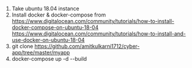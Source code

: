 

1. Take ubuntu 18.04 instance
2. Install docker & docker-compose  from 
                            https://www.digitalocean.com/community/tutorials/how-to-install-docker-compose-on-ubuntu-18-04
                            https://www.digitalocean.com/community/tutorials/how-to-install-and-use-docker-on-ubuntu-18-04
3. git clone https://github.com/amitkulkarni1712/cyber-app/tree/master/myapp
4. docker-compose up -d --build
